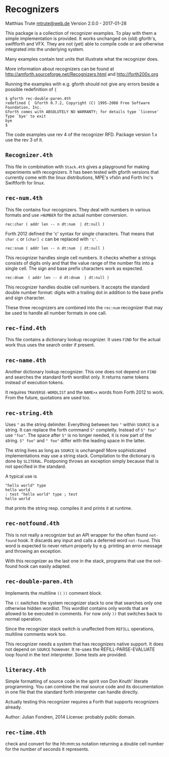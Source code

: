 Recognizers
===========

Matthias Trute <mtrute@web.de>
Version 2.0.0 - 2017-01-28

This package is a collection of recognizer
examples. To play with them a simple implementation
is provided. It works unchanged on (old) gforth's,
swiftforth and VFX. They are not (yet) able to 
compile code or are otherwise integrated into 
the underlying system.

Many examples contain test units that illustrate what
the recognizer does.

More information about recognizers can be found
at http://amforth.sourceforge.net/Recognizers.html
and http://forth200x.org

Running the examples with e.g. gforth should not
give any errors beside a possible redefinition of `{`

    $ gforth rec-double-paren.4th 
    redefined {  Gforth 0.7.2, Copyright (C) 1995-2008 Free Software Foundation, Inc.
    Gforth comes with ABSOLUTELY NO WARRANTY; for details type `license'
    Type `bye' to exit
    bye 
    $

The code examples use rev 4 of the recognizer RFD.
Package version 1.x use the rev 3 of it.

`Recognizer.4th`
----------------

This file in combination with `Stack.4th` gives a
playground for making experiments with recognizers. It
has been tested with gforth versions that currently
come with the linux distributions, MPE's vfxlin
and Forth Inc's Swiftforth for linux.

`rec-num.4th`
--------------

This file contains four recognizers. They deal with
numbers in various formats and use `>NUMBER` for the
actual number conversion. 

`rec:char ( addr len -- n dt:num  | dt:null )`

Forth 2012 defined the 'c' syntax for single characters.
That means that `char c` or `[char] c` can be replaced
with `'c'`.

`rec:snum ( addr len -- n dt:num  | dt:null )`

This recognizer handles single cell numbers. It
checks whether a strings consists of digits only
and that the value range of the number fits into a
single cell. The sign and base prefix characters
work as expected.

`rec:dnum  ( addr len -- d dt:dnum  | dt:null )`

This recognizer handles double cell numbers. It accepts
the standard double number format: digits with a trailing
dot in addition to the base prefix and sign character.

These three recognizers are combined into the `rec:num`
recognizer that may be used to handle all number formats
in one call.

`rec-find.4th`
--------------

This file contains a dictionary lookup recognizer. It uses
`FIND` for the actual work thus uses the search order if
present.

`rec-name.4th`
----------------

Another dictionary lookup recognizer. This one does not
depend on `FIND` and searches the standard forth wordlist
only. It returns name tokens instead of execution tokens.

It requires `TRAVERSE-WORDLIST` and the `NAME>x` words
from Forth 2012 to work. From the future, quotations are 
used too.

`rec-string.4th`
----------------

Uses `"` as the string delimiter. Everything
between two `"` within `SOURCE` is a string.
It can replace the forth command `S"` completly.
Instead of `S" foo"` use `"foo"`. The space
after `S"` is no longer needed, it is now part 
of the string. `S" foo"` and `" foo"`
differ with the leading space in the latter.

The string lives as long as `SOURCE` is 
unchanged! More sophisticated implementations
may use a string stack. Compilation to the 
dictionary is done by `SLITERAL`. Postponing 
throws an exception simply because that
is not specified in the standard.

A typical use is

    "hello world" type
    hello world
    : test "hello world" type ; test
    hello world

that prints the string resp. compiles it and
prints it at runtime.

`rec-notfound.4th`
------------------

This is not really a recognizer but an API wrapper for
the often found `not-found` hook. It discards any input
and calls a deferred word `not-found`. This word is
expected to never return properly by e.g. printing an
error message and throwing an exception.

With this recognizer as the last one in the stack, programs
that use the not-found hook can easily adapted.

`rec-double-paren.4th`
----------------------

Implements the multiline `((` `))` comment block.

The `((` switches the system recognizer stack to
one that searches only one otherwise hidden wordlist.
This wordlist contains only words that are allowed
to be executed in comments. For now only `))` that
switches back to normal operation.

Since the recognizer stack switch is unaffected from
`REFILL` operations, multiline comments work too.

This recognizer needs a system that has recognizers
native support. It does not depend on `SOURCE` however.
It re-uses the REFILL-PARSE-EVALUATE loop found in
the text interpreter. Some tests are provided.

`literacy.4th`
--------------

Simple formatting of source code in the
spirit von Don Knuth' literate programming. You can
combine the real source code and its documentation
in one file that the standard forth interpreter
can handle directly.

Actually testing this recognizer requires a Forth that
supports recognizers already.

Author: Julian Fondren, 2014
License: probably public domain.

`rec-time.4th`
--------------

check and convert for the hh:mm:ss notation returning
a double cell number for the number of seconds it
represents.
